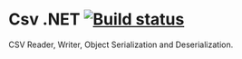 # Csv .NET [![Build status](https://ci.appveyor.com/api/projects/status/ohcpvrn7wcw8w0o9?svg=true)](https://ci.appveyor.com/project/rtlayzell/csv)

CSV Reader, Writer, Object Serialization and Deserialization.
